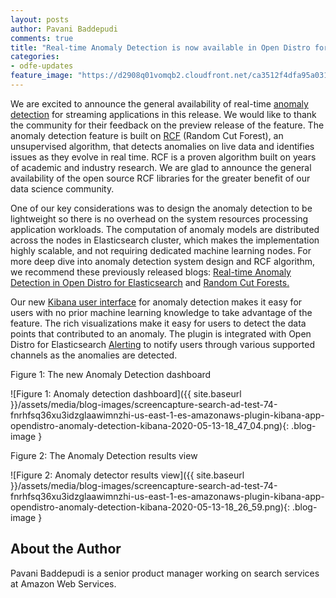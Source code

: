 ```yaml
---
layout: posts
author: Pavani Baddepudi
comments: true
title: "Real-time Anomaly Detection is now available in Open Distro for Elasticsearch 1.7.0"
categories:
- odfe-updates
feature_image: "https://d2908q01vomqb2.cloudfront.net/ca3512f4dfa95a03169c5a670a4c91a19b3077b4/2019/03/26/open_disto-elasticsearch-logo-800x400.jpg"
---
```


We are excited to announce the general availability of real-time [anomaly detection](https://github.com/opendistro-for-elasticsearch/anomaly-detection) for streaming applications in this release. We would like to thank the community for their feedback on the preview release of the feature. The anomaly detection feature is built on [RCF](https://github.com/aws/random-cut-forest-by-aws) (Random Cut Forest), an unsupervised algorithm, that detects anomalies on live data and identifies issues as they evolve in real time. RCF is a proven algorithm built on years of academic and industry research. We are glad to announce the general availability of the open source RCF libraries for the greater benefit of our data science community. 

 One of our key considerations was to design the anomaly detection to be lightweight so there is no overhead on the system resources processing application workloads. The computation of anomaly models are distributed across the nodes in Elasticsearch cluster, which makes the implementation highly scalable, and not requiring dedicated machine learning nodes. For more deep dive into anomaly detection system design and RCF algorithm, we recommend these previously released blogs:  [Real-time Anomaly Detection in Open Distro for Elasticsearch](https://opendistro.github.io/for-elasticsearch/blog/odfe-updates/2019/11/real-time-anomaly-detection-in-open-distro-for-elasticsearch/) and [Random Cut Forests.](https://opendistro.github.io/for-elasticsearch/blog/odfe-updates/2019/11/random-cut-forests/)

Our new [Kibana user interface](https://github.com/opendistro-for-elasticsearch/anomaly-detection-kibana-plugin) for anomaly detection makes it easy for users with no prior machine learning knowledge to take advantage of the feature. The rich visualizations make it easy for users to detect the data points that contributed to an anomaly. The plugin is integrated with Open Distro for Elasticsearch [Alerting](https://github.com/opendistro-for-elasticsearch/alerting) to notify users through various supported channels as the anomalies are detected.

Figure 1: The new Anomaly Detection dashboard

![Figure 1: Anomaly detection dashboard]({{ site.baseurl }}/assets/media/blog-images/screencapture-search-ad-test-74-fnrhfsq36xu3idzglaawimnzhi-us-east-1-es-amazonaws-plugin-kibana-app-opendistro-anomaly-detection-kibana-2020-05-13-18_47_04.png){: .blog-image }

Figure 2: The Anomaly Detection results view

![Figure 2: Anomaly detector results view]({{ site.baseurl }}/assets/media/blog-images/screencapture-search-ad-test-74-fnrhfsq36xu3idzglaawimnzhi-us-east-1-es-amazonaws-plugin-kibana-app-opendistro-anomaly-detection-kibana-2020-05-13-18_26_59.png){: .blog-image }

## About the Author

Pavani Baddepudi is a senior product manager working on search services at Amazon Web Services.
